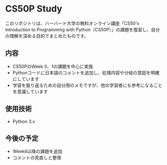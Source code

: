 # CS50P Study

このリポジトリは、ハーバード大学の無料オンライン講座「CS50's Introduction to Programming with Python（CS50P）」の課題を復習し、自分の理解を深める目的でまとめたものです。

## 内容
- CS50PのWeek 0、1の課題を中心に実施
- Pythonコードに日本語のコメントを追加し、処理内容や分岐の意図を明確にしています
- 学習を振り返るための自分用のメモですが、他の学習者にも参考になることを意識しています

## 使用技術
- Python 3.x

## 今後の予定
- Week4以降の課題を追加
- コメントの見直しと整理
